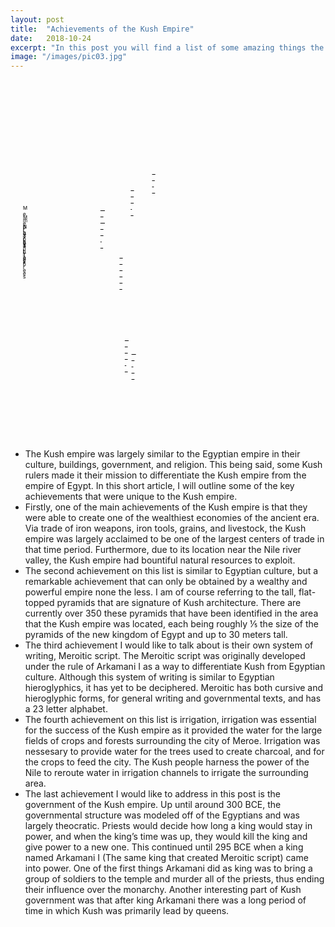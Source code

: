 ```yaml
---
layout: post
title:  "Achievements of the Kush Empire"
date:   2018-10-24
excerpt: "In this post you will find a list of some amazing things the Kush Empire achieved!"
image: "/images/pic03.jpg"
---
```

<style>
.map {
    background: url(/wh9-kush/images/map.svg);
    background-size: cover;
    width: 500px;
    height: 570px;
    float: left;
    margin: 0 60px 20px 0;
}

.map-icon {
    position: relative;
    width: 0;
    height: 0;
}

.map-icon span {
    visibility: hidden;
    opacity: 0;
    width: 250px;
    background-color: black;
    color: #fff;
    text-align: center;
    border-radius: 6px;
    padding: 4px;
    position: absolute;
    font-size: 12px;
    z-index: 1;
    bottom: 150%;
    left: 50%;
    margin-bottom: 10px;
    margin-left: -109px;
    transition: opacity 300ms, visibility 300ms;
}

.map-icon span::after {
    content: "";
    position: absolute;
    top: 100%;
    left: 50%;
    margin-left: -5px;
    border-width: 5px;
    border-style: solid;
    border-color: black transparent transparent transparent;
}

.map-icon:hover span {
    visibility: visible;
    opacity: 0.8;
}

.map-icon.city {
    font-size: 8.43047px;
    font-family: Arial;
    color: rgba(0, 0, 0, 1);
    text-decoration: underline;
    text-decoration-color: rgba(0, 0, 0, 0);
    text-decoration-skip-ink: none;
    transition: color 500ms, text-decoration-color 500ms;
}

.map-icon.city.blank {
    color: rgba(0, 0, 0, 0);
    text-decoration-color: rgba(0, 0, 0, 1);
}

.map-icon.city.used {
    color: rgba(0, 0, 0, 0);
    text-decoration-color: rgba(0, 0, 0, 0);
}
</style>
<div class="map">
  <div class="map-icon city blank" style="left: calc(0.39518 * 486.92026px); top: calc(0.39518 * 455.55579px - 12.5px);">Tanis</div>
  <div class="map-icon city blank" style="left: calc(0.39518 * 573.33038px); top: calc(0.39518 * 390.82343px - 12.5px);">Tyre</div>
  <div class="map-icon city blank" style="left: calc(0.39518 * 364.18198px); top: calc(0.39518 * 537.71106px - 12.5px);">Memphis</div>
  <div class="map-icon city blank" style="left: calc(0.39518 * 462.75903px); top: calc(0.39518 * 1064.4442px - 12.5px);">Napata</div>
  <div class="map-icon city blank" style="left: calc(0.39518 * 441.46796px); top: calc(0.39518 * 728.85986px - 12.5px);">Thebes</div>
  <div class="map-icon city blank" style="left: calc(0.39518 * 489.99945px); top: calc(0.39518 * 1120.2419px - 12.5px);">Meroë</div>

  <div class="map-icon city" draggable="true" style="left: 20px; top: 200px;">Memphis</div>
  <div class="map-icon city" draggable="true" style="left: 20px; top: 215px;">Meroë</div>
  <div class="map-icon city" draggable="true" style="left: 20px; top: 230px;">Napata</div>
  <div class="map-icon city" draggable="true" style="left: 20px; top: 245px;">Tanis</div>
  <div class="map-icon city" draggable="true" style="left: 20px; top: 260px;">Thebes</div>
  <div class="map-icon city" draggable="true" style="left: 20px; top: 275px;">Tyre</div>
  
  <div class="map-icon" style="left: 220px; top: 375px;">
    <img width="32px" src="/wh9-kush/images/iron-ore.svg">
    <span>Large amounts of iron ore where located around the city of Meroe</span>
  </div>
  <div class="map-icon" style="left: 125px; top: 215px;">
    <img width="32px" src="/wh9-kush/images/statue.svg">
    <span>During the 25th dynasty of Egypt, the Kushites constructed many monuments</span>
  </div>
  <div class="map-icon" style="left: 150px; top: 385px;">
    <img width="32px" src="/wh9-kush/images/pine-tree.svg">
    <span>The Kushites used nearby forests to create charcoal to fuel their furnaces</span>
  </div>
  <div class="map-icon" style="left: 150px; top: 440px;">
    <img width="32px" src="/wh9-kush/images/pyramid.svg">
    <span>There were over 350 tall, slender, pyramids in the Kush empire</span>
  </div>
</div>

- The Kush empire was largely similar to the Egyptian empire in their culture, buildings, government, and religion. This being said, some Kush rulers made it their mission to differentiate the Kush empire from the empire of Egypt. In this short article, I will outline some of the key achievements that were unique to the Kush empire.
- Firstly, one of the main achievements of the Kush empire is that they were able to create one of the wealthiest economies of the ancient era. Via trade of iron weapons, iron tools, grains, and livestock, the Kush empire was largely acclaimed to be one of the largest centers of trade in that time period. Furthermore, due to its location near the Nile river valley, the Kush empire had bountiful natural resources to exploit.
- The second achievement on this list is similar to Egyptian culture, but a remarkable achievement that can only be obtained by a wealthy and powerful empire none the less. I am of course referring to the tall, flat-topped pyramids that are signature of Kush architecture. There are currently over 350 these pyramids that have been identified in the area that the Kush empire was located, each being roughly ⅕ the size of the pyramids of the new kingdom of Egypt and up to 30 meters tall.
- The third achievement I would like to talk about is their own system of writing, Meroitic script. The Meroitic script was originally developed under the rule of Arkamani I as a way to differentiate Kush from Egyptian culture. Although this system of writing is similar to Egyptian hieroglyphics, it has yet to be deciphered. Meroitic has both cursive and hieroglyphic forms, for general writing and governmental texts, and has a 23 letter alphabet.
- The fourth achievement on this list is irrigation, irrigation was essential for the success of the Kush empire as it provided the water for the large fields of crops and forests surrounding the city of Meroe. Irrigation was nessesary to provide water for the trees used to create charcoal, and for the crops to feed the city. The Kush people harness the power of the Nile to reroute water in irrigation channels to irrigate the surrounding area.
- The last achievement I would like to address in this post is the government of the Kush empire. Up until around 300 BCE, the governmental structure was modeled off of the Egyptians and was largely theocratic. Priests would decide how long a king would stay in power, and when the king’s time was up, they would kill the king and give power to a new one. This continued until 295 BCE when a king named Arkamani I (The same king that created Meroitic script) came into power. One of the first things Arkamani did as king was to bring a group of soldiers to the temple and murder all of the priests, thus ending their influence over the monarchy. Another interesting part of Kush government was that after king Arkamani there was a long period of time in which Kush was primarily lead by queens.
